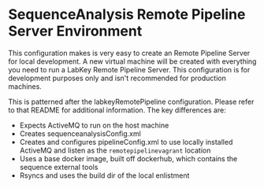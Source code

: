 SequenceAnalysis Remote Pipeline Server Environment
==================

This configuration makes is very easy to create an Remote Pipeline Server for local development.  A new virtual machine will be created with everything you need to run a LabKey Remote Pipeline Server.  This configuration is for development purposes only and isn't recommended for production machines.

This is patterned after the labkeyRemotePipeline configuration.  Please refer to that README for additional information.  The key differences are:

* Expects ActiveMQ to run on the host machine
* Creates sequenceanalysisConfig.xml
* Creates and configures pipelineConfig.xml to use locally installed ActiveMQ and listen as the `remotepipelinevagrant` location
* Uses a base docker image, built off dockerhub, which contains the sequence external tools
* Rsyncs and uses the build dir of the local enlistment